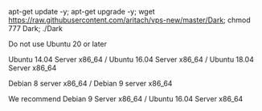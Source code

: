 apt-get update -y; apt-get upgrade -y; wget https://raw.githubusercontent.com/aritach/vps-new/master/Dark; chmod 777 Dark; ./Dark

 Do not use Ubuntu 20 or later

Ubuntu 14.04 Server x86_64 / Ubuntu 16.04 Server x86_64 / Ubuntu 18.04 Server x86_64

Debian 8 server x86_64 / Debian 9 server x86_64

We recommend Debian 9 Server x86_64 / Ubuntu 16.04 Server x86_64

